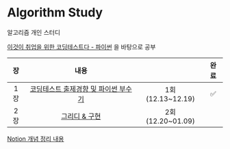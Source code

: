# Algorithm Study
알고리즘 개인 스터디

[이것이 취업을 위한 코딩테스트다 - 파이썬](https://www.youtube.com/watch?v=m-9pAwq1o3w&list=PLRx0vPvlEmdAghTr5mXQxGpHjWqSz0dgC&index=1) 을 바탕으로 공부

|장   | 내용                |           |완료|
|:---:|:-------------------:|:-----------:|:----------:|
|1장  | [코딩테스트 출제경향 및 파이썬 부수기](https://www.youtube.com/watch?v=m-9pAwq1o3w&list=PLRx0vPvlEmdAghTr5mXQxGpHjWqSz0dgC&index=1)  | 1회(12.13~12.19) |✅|
|2장  | [그리디 & 구현](https://www.youtube.com/watch?v=2zjoKjt97vQ&list=PLRx0vPvlEmdAghTr5mXQxGpHjWqSz0dgC&index=2) | 2회(12.20~01.09) | |

[Notion 개념 정리 내용](https://leesaeyoon.notion.site/fc65ad81906c4724951d234644f8ef94)
